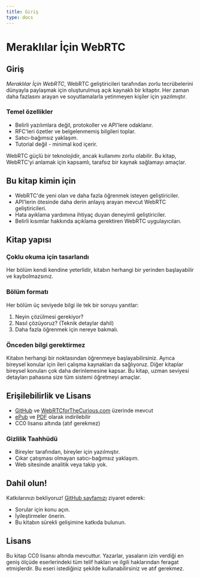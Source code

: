 ```yaml
---
title: Giriş
type: docs
---
```


# Meraklılar İçin WebRTC

## Giriş

_Meraklılar İçin WebRTC_, WebRTC geliştiricileri tarafından zorlu tecrübelerini dünyayla paylaşmak için oluşturulmuş açık kaynaklı bir kitaptır. Her zaman daha fazlasını arayan ve soyutlamalarla yetinmeyen kişiler için yazılmıştır.

### Temel özellikler

- Belirli yazılımlara değil, protokoller ve API'lere odaklanır.
- RFC'leri özetler ve belgelenmemiş bilgileri toplar.
- Satıcı-bağımsız yaklaşım.
- Tutorial değil - minimal kod içerir.

WebRTC güçlü bir teknolojidir, ancak kullanımı zorlu olabilir. Bu kitap, WebRTC'yi anlamak için kapsamlı, tarafsız bir kaynak sağlamayı amaçlar.

## Bu kitap kimin için

- WebRTC'de yeni olan ve daha fazla öğrenmek isteyen geliştiriciler.
- API'lerin ötesinde daha derin anlayış arayan mevcut WebRTC geliştiricileri.
- Hata ayıklama yardımına ihtiyaç duyan deneyimli geliştiriciler.
- Belirli kısımlar hakkında açıklama gerektiren WebRTC uygulayıcıları.

## Kitap yapısı

### Çoklu okuma için tasarlandı

Her bölüm kendi kendine yeterlidir, kitabın herhangi bir yerinden başlayabilir ve kaybolmazsınız.

### Bölüm formatı

Her bölüm üç seviyede bilgi ile tek bir soruyu yanıtlar:

1. Neyin çözülmesi gerekiyor?
2. Nasıl çözüyoruz? (Teknik detaylar dahil)
3. Daha fazla öğrenmek için nereye bakmalı.

### Önceden bilgi gerektirmez

Kitabın herhangi bir noktasından öğrenmeye başlayabilirsiniz. Ayrıca bireysel konular için ileri çalışma kaynakları da sağlıyoruz.
Diğer kitaplar bireysel konuları çok daha derinlemesine kapsar. Bu kitap, uzman seviyesi detayları pahasına size tüm sistemi öğretmeyi amaçlar.

## Erişilebilirlik ve Lisans

- [GitHub](https://github.com/webrtc-for-the-curious/webrtc-for-the-curious) ve [WebRTCforTheCurious.com](https://webrtcforthecurious.com) üzerinde mevcut
- [ePub](https://webrtcforthecurious.com/docs/webrtc-for-the-curious.epub) ve [PDF](https://webrtcforthecurious.com/docs/webrtc-for-the-curious.pdf) olarak indirilebilir
- CC0 lisansı altında (atıf gerekmez)

### Gizlilik Taahhüdü

- Bireyler tarafından, bireyler için yazılmıştır.
- Çıkar çatışması olmayan satıcı-bağımsız yaklaşım.
- Web sitesinde analitik veya takip yok.

## Dahil olun!

Katkılarınızı bekliyoruz! [GitHub sayfamızı](https://github.com/webrtc-for-the-curious/webrtc-for-the-curious) ziyaret ederek:

- Sorular için konu açın.
- İyileştirmeler önerin.
- Bu kitabın sürekli gelişimine katkıda bulunun.

## Lisans

Bu kitap CC0 lisansı altında mevcuttur. Yazarlar, yasaların izin verdiği en geniş ölçüde eserlerindeki tüm telif hakları ve ilgili haklarından feragat etmişlerdir. Bu eseri istediğiniz şekilde kullanabilirsiniz ve atıf gerekmez.
